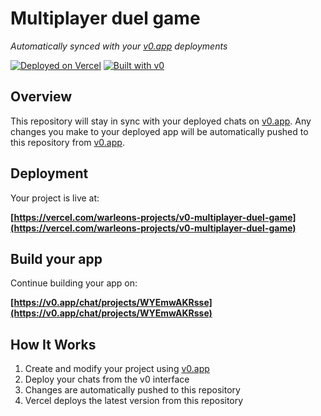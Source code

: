 # Multiplayer duel game

*Automatically synced with your [v0.app](https://v0.app) deployments*

[![Deployed on Vercel](https://img.shields.io/badge/Deployed%20on-Vercel-black?style=for-the-badge&logo=vercel)](https://vercel.com/warleons-projects/v0-multiplayer-duel-game)
[![Built with v0](https://img.shields.io/badge/Built%20with-v0.app-black?style=for-the-badge)](https://v0.app/chat/projects/WYEmwAKRsse)

## Overview

This repository will stay in sync with your deployed chats on [v0.app](https://v0.app).
Any changes you make to your deployed app will be automatically pushed to this repository from [v0.app](https://v0.app).

## Deployment

Your project is live at:

**[https://vercel.com/warleons-projects/v0-multiplayer-duel-game](https://vercel.com/warleons-projects/v0-multiplayer-duel-game)**

## Build your app

Continue building your app on:

**[https://v0.app/chat/projects/WYEmwAKRsse](https://v0.app/chat/projects/WYEmwAKRsse)**

## How It Works

1. Create and modify your project using [v0.app](https://v0.app)
2. Deploy your chats from the v0 interface
3. Changes are automatically pushed to this repository
4. Vercel deploys the latest version from this repository
